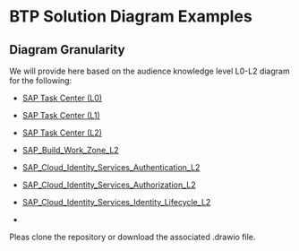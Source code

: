# BTP Solution Diagram Examples

## Diagram Granularity
We will provide here based on the audience knowledge level L0-L2 diagram for the following:

- [SAP Task Center (L0)](SAP_Task_Center_L0.drawio)
- [SAP Task Center (L1)](SAP_Task_Center_L1.drawio)
- [SAP Task Center (L2)](SAP_Task_Center_L2.drawio)

- [SAP_Build_Work_Zone_L2](SAP_Build_Work_Zone_L2.drawio)

- [SAP_Cloud_Identity_Services_Authentication_L2](SAP_Cloud_Identity_Services_Authentication_L2.drawio)
- [SAP_Cloud_Identity_Services_Authorization_L2](SAP_Cloud_Identity_Services_Authorization_L1.drawio)
- [SAP_Cloud_Identity_Services_Identity_Lifecycle_L2](SAP_Cloud_Identity_Services_Identity_Lifecycle_L1.drawio)

- 



Pleas clone the repository or download the associated .drawio file.

